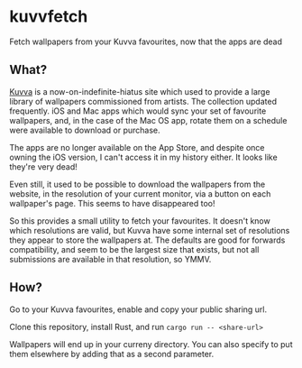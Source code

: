 # kuvvfetch

Fetch wallpapers from your Kuvva favourites, now that the apps are dead

## What?

[Kuvva](https://kuvva.com) is a now-on-indefinite-hiatus site which used to
provide a large library of wallpapers commissioned from artists. The collection
updated frequently. iOS and Mac apps which would sync your set of favourite
wallpapers, and, in the case of the Mac OS app, rotate them on a schedule were
available to download or purchase.

The apps are no longer available on the App Store, and despite once owning the
iOS version, I can't access it in my history either. It looks like they're very
dead!

Even still, it used to be possible to download the wallpapers from the website,
in the resolution of your current monitor, via a button on each wallpaper's
page. This seems to have disappeared too!

So this provides a small utility to fetch your favourites. It doesn't know which
resolutions are valid, but Kuvva have some internal set of resolutions they
appear to store the wallpapers at. The defaults are good for forwards
compatibility, and seem to be the largest size that exists, but not all
submissions are available in that resolution, so YMMV.

## How?

Go to your Kuvva favourites, enable and copy your public sharing url.

Clone this repository, install Rust, and run `cargo run -- <share-url>`

Wallpapers will end up in your curreny directory. You can also specify to put
them elsewhere by adding that as a second parameter.